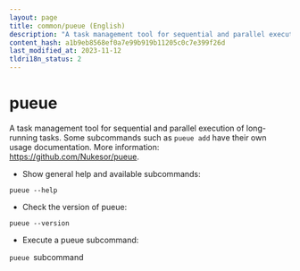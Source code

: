 ```yaml
---
layout: page
title: common/pueue (English)
description: "A task management tool for sequential and parallel execution of long-running tasks."
content_hash: a1b9eb8568ef0a7e99b919b11205c0c7e399f26d
last_modified_at: 2023-11-12
tldri18n_status: 2
---
```

# pueue

A task management tool for sequential and parallel execution of long-running tasks.
Some subcommands such as `pueue add` have their own usage documentation.
More information: <https://github.com/Nukesor/pueue>.

- Show general help and available subcommands:

`pueue --help`

- Check the version of pueue:

`pueue --version`

- Execute a pueue subcommand:

`pueue `<span class="tldr-var badge badge-pill bg-dark-lm bg-white-dm text-white-lm text-dark-dm font-weight-bold">subcommand</span>
